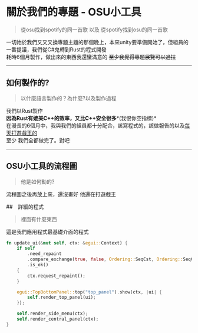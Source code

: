 # 關於我們的專題 - OSU小工具  
> 從osu找到spotify的同一首歌 以及 從spotify找到osu的同一首歌  
  
一切始於我們又又又換專題主題的那個晚上，本來unity要準備開始了，但組員的一番提議，我們從C#鬼轉到Rust的程式開發  
耗時6個月製作，做出來的東西我還蠻滿意的   ~~至少我覺得專題展覽可以過拉~~  
  
---
  
## 如何製作的?
> 以什麼語言製作的？為什麼?以及製作過程
  
我們以Rust製作  
**因為Rust有媲美C++的效率，又比C++安全很多***(我恨你空指標)*  
在漫長的6個月中，我與我們的組員都十分配合，該寫程式的，該做報告的以及[每天打遊戲王的](https://github.com/Molaylay)  
至少 我們全都做完了。對吧  
   
---
  
## OSU小工具的流程圖
> 他是如何動的?

流程圖之後再放上來，還沒畫好 他還在打遊戲王

##　詳細的程式
> 裡面有什麼東西  
  
這是我們應用程式最基礎介面的程式
```rust
fn update_ui(&mut self, ctx: &egui::Context) {
    if self
        .need_repaint
        .compare_exchange(true, false, Ordering::SeqCst, Ordering::SeqCst)
        .is_ok()
    {
        ctx.request_repaint();
    }

    egui::TopBottomPanel::top("top_panel").show(ctx, |ui| {
        self.render_top_panel(ui);
    });

    self.render_side_menu(ctx);
    self.render_central_panel(ctx);
}
```